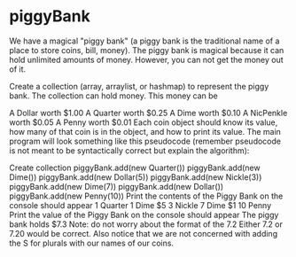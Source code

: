 # piggyBank

We have a magical "piggy bank" (a piggy bank is the traditional name of a place to store coins, bill, money). The piggy bank is magical because it can hold unlimited amounts of money. However, you can not get the money out of it.

Create a collection (array, arraylist, or hashmap) to represent the piggy bank. The collection can hold money.
This money can be

A Dollar worth $1.00
A Quarter worth $0.25
A Dime worth $0.10
A NicPenkle worth $0.05
A Penny worth $0.01 Each coin object should know its value, how many of that coin is in the object, and how to print its value.
The main program will look something like this pseudocode (remember pseudocode is not meant to be syntactically correct but explain the algorithm):

Create collection
piggyBank.add(new Quarter())
piggyBank.add(new Dime())
piggyBank.add(new Dollar(5))
piggyBank.add(new Nickle(3))
piggyBank.add(new Dime(7))
piggyBank.add(new Dollar())
piggyBank.add(new Penny(10))
Print the contents of the Piggy Bank
on the console should appear
1 Quarter
1 Dime
$5
3 Nickle
7 Dime
$1
10 Penny
Print the value of the Piggy Bank
on the console should appear
The piggy bank holds $7.3
Note: do not worry about the format of the 7.2 Either 7.2 or 7.20 would be correct. Also notice that we are not concerned with adding the S for plurals with our names of our coins.
